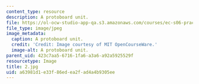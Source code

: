```yaml
---
content_type: resource
description: A protoboard unit.
file: https://ol-ocw-studio-app-qa.s3.amazonaws.com/courses/ec-s06-practical-electronics-fall-2004/a63981d1e33f86edea2fad4a4b9305ee_2.jpg
file_type: image/jpeg
image_metadata:
  caption: A protoboard unit.
  credit: 'Credit: Image courtesy of MIT OpenCourseWare.'
  image-alt: A protoboard unit.
parent_uid: 423c7aa5-6716-1fa6-a3a6-a92a5925529f
resourcetype: Image
title: 2.jpg
uid: a63981d1-e33f-86ed-ea2f-ad4a4b9305ee
---
```

